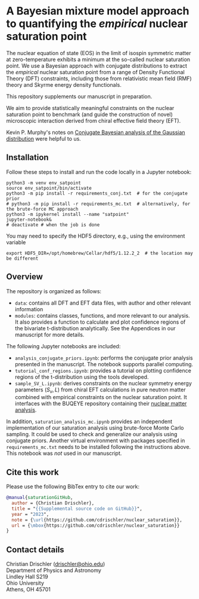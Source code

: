 # A Bayesian mixture model approach to quantifying the _empirical_ nuclear saturation point

The nuclear equation of state (EOS) in the limit of isospin symmetric matter at zero-temperature exhibits a minimum at the so-called nuclear saturation point. We use a Bayesian approach with conjugate distributions to extract the *empirical* nuclear saturation point from a range of Density Functional Theory (DFT) constraints, including those from relativistic mean field (RMF) theory and Skyrme energy density functionals. 

This repository supplements our manuscript in preparation.

We aim to provide statistically meaningful constraints on the nuclear saturation point to benchmark (and guide the construction of novel) microscopic interaction derived from chiral effective field theory (EFT). 

Kevin P. Murphy's notes on [Conjugate Bayesian analysis of the Gaussian distribution](https://www.cs.ubc.ca/~murphyk/Papers/bayesGauss.pdf) were helpful to us.



## Installation

Follow these steps to install and run the code locally in a Jupyter notebook:

```shell
python3 -m venv env_satpoint
source env_satpoint/bin/activate
python3 -m pip install -r requirements_conj.txt  # for the conjugate prior 
# python3 -m pip install -r requirements_mc.txt  # alternatively, for the brute-force MC approach
python3 -m ipykernel install --name "satpoint"
jupyter-notebook&
# deactivate # when the job is done
```
You may need to specify the HDF5 directory, e.g., using the environment variable 
```shell
export HDF5_DIR=/opt/homebrew/Cellar/hdf5/1.12.2_2  # the location may be different
```


## Overview

The repository is organized as follows:
* `data`: contains all DFT and EFT data files, with author and other relevant information
* `modules`: contains classes, functions, and more relevant to our analysis. It also provides a function to calculate and plot confidence regions of the bivariate t-distribution analytically. See the Appendices in our manuscript for more details.

The following Jupyter notebooks are included:
* `analysis_conjugate_priors.ipynb`: performs the conjugate prior analysis presented in the manuscript. The notebook supports parallel computing.
* `tutorial_conf_regions.ipynb`: provides a tutorial on plotting confidence regions of the t-distribution using the tools developed.
* `sample_SV_L.ipynb`: derives constraints on the nuclear symmetry energy parameters $(S_v,L)$ from chiral EFT calculations in pure neutron matter combined with empirical constraints on the nuclear saturation point. It interfaces with the BUQEYE repository containing their [nuclear matter analysis](https://github.com/buqeye/nuclear-matter-convergence).

In addition, `saturation_analysis_mc.ipynb` provides an independent implementation of our saturation analysis using brute-force Monte Carlo sampling. It could be used to check and generalize our analysis using conjugate priors. Another virtual environment with packages specified in `requirements_mc.txt` needs to be installed following the instructions above. This notebook was _not_ used in our manuscript.


## Cite this work

Please use the following BibTex entry to cite our work:

```bibtex
@manual{saturationGitHub,
  author = {Christian Drischler},
  title = "{{Supplemental source code on GitHub}}",
  year = "2023",
  note = {\url{https://github.com/cdrischler/nuclear_saturation}},
  url = {\mbox{https://github.com/cdrischler/nuclear_saturation}}
}
```


## Contact details

Christian Drischler (drischler@ohio.edu)  
Department of Physics and Astronomy   
Lindley Hall S219  
Ohio University  
Athens, OH 45701  
